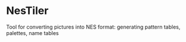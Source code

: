 # NesTiler
Tool for converting pictures into NES format: generating pattern tables, palettes, name tables

